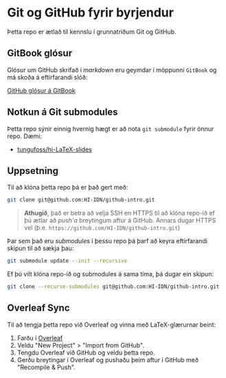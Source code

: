 # Git og GitHub fyrir byrjendur

Þetta repo er ætlað til kennslu í grunnatriðum Git og GitHub.

## GitBook glósur

Glósur um GitHub skrifað í _markdown_ eru geymdar í möppunni `GitBook` og má skoða á eftirfarandi
slóð: 

[GitHub glósur á GitBook](https://tungufoss.gitbook.io/github/)

## Notkun á Git submodules

Þetta repo sýnir einnig hvernig hægt er að nota `git submodule` fyrir önnur repo.
Dæmi:

- [tungufoss/hi-LaTeX-slides](https://github.com/tungufoss/hi-LaTeX-slides)

## Uppsetning

Til að klóna þetta repo þá er það gert með:

```sh 
git clone git@github.com:HI-IDN/github-intro.git 
```

> **Athugið**, það er betra að velja SSH en HTTPS til að klóna repo-ið ef þú ætlar að *push'a*
> breytingum aftur á GitHub. Annars dugar HTTPS vel (þ.e.
`https://github.com/HI-IDN/github-intro.git`)

Þar sem það eru *submodules* í þessu repo þá þarf að keyra eftirfarandi skipun til að sækja þau:

```sh
git submodule update --init --recursive
```

Ef þú vilt klóna repo-ið og submodules á sama tíma, þá dugar ein skipun:

```sh
git clone --recurse-submodules git@github.com:HI-IDN/github-intro.git
```

## Overleaf Sync

Til að tengja þetta repo við Overleaf og vinna með LaTeX-glærurnar beint:

1. Farðu í [Overleaf](https://www.overleaf.com/)
2. Veldu "New Project" > "Import from GitHub".
3. Tengdu Overleaf við GitHub og veldu þetta repo.
4. Gerðu breytingar í Overleaf og pushaðu þeim aftur í GitHub með "Recompile & Push".
